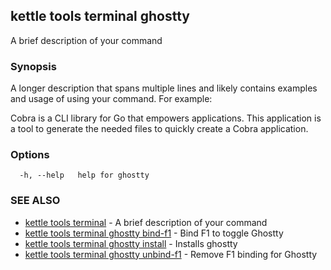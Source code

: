 ## kettle tools terminal ghostty

A brief description of your command

### Synopsis

A longer description that spans multiple lines and likely contains examples
and usage of using your command. For example:

Cobra is a CLI library for Go that empowers applications.
This application is a tool to generate the needed files
to quickly create a Cobra application.

### Options

```
  -h, --help   help for ghostty
```

### SEE ALSO

* [kettle tools terminal](kettle_tools_terminal.md)	 - A brief description of your command
* [kettle tools terminal ghostty bind-f1](kettle_tools_terminal_ghostty_bind-f1.md)	 - Bind F1 to toggle Ghostty
* [kettle tools terminal ghostty install](kettle_tools_terminal_ghostty_install.md)	 - Installs ghostty
* [kettle tools terminal ghostty unbind-f1](kettle_tools_terminal_ghostty_unbind-f1.md)	 - Remove F1 binding for Ghostty

